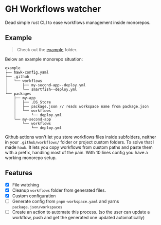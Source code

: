 # GH Workflows watcher

Dead simple rust CLI to ease workflows management inside monorepos.

## Example

> Check out the [example](./example) folder.

Below an example monorepo situation:

```
example
├── hawk-config.yaml
├── .github
│   └── workflows
│       ├── my-second-app--deploy.yml
│       └── smartfish--deploy.yml
└── packages
    ├── my-app
    │   ├── .DS_Store
    │   ├── package.json // reads workspace name from package.json
    │   └── workflows
    │       └── deploy.yml
    └── my-second-app
        └── workflows
            └── deploy.yml
```

Github actions won't let you store workflows files inside subfolders, neither in your `.github/workflows/` folder or project custom folders.
To solve that I made `hawk`. It lets you copy workflows from custom paths and paste them with a prefix, handling most of the pain.
With 10 lines config you have a working monorepo setup.

## Features

- [x] File watching
- [x] Cleanup `workflows` folder from generated files.
- [x] Custom configuration
- [ ] Generate config from `pnpm-workspace.yaml` and yarns `package.json/workspaces`
- [ ] Create an action to automate this process. (so the user can update a workflow, push and get the generated one updated automatically)
